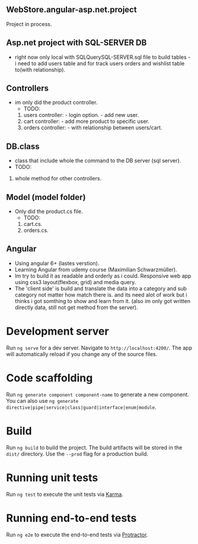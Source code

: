 ## WebStore.angular-asp.net.project

Project in process.

## Asp.net project with SQL-SERVER DB

- right now only local with SQLQuerySQL-SERVER.sql file to build tables - i need to add users table and for track users orders and wishlist table to(with relationship).

## Controllers

- im only did the product controller.
  - TODO:
  1. users controller: - login option. - add new user.
  2. cart controller: - add more product to specific user.
  3. orders controller: - with relationship between users/cart.
  
## DB.class

- class that include whole the command to the DB server (sql server).
 - TODO:
  1. whole method for other controllers.
 
## Model (model folder)

- Only did the product.cs file.
  - TODO:
   1. cart.cs.
   2. orders.cs.
 
## Angular

- Using angular 6+ (lastes verstion).
- Learning Angular from udemy course (Maximilian Schwarzmüller).
- Im try to build it as readable and orderly as i could. Responsive web app using css3 layout(flexbox, grid) and media query.
- The 'client side' is build and translate the data into a category and sub category not matter how match there is. and its need alot of work but i thinks i got somthing to show and learn from it. (also im only got written directly data, still not get method from the server).

# Development server

Run `ng serve` for a dev server. Navigate to `http://localhost:4200/`. The app will automatically reload if you change any of the source files.

# Code scaffolding

Run `ng generate component component-name` to generate a new component. You can also use `ng generate directive|pipe|service|class|guard|interface|enum|module`.

# Build

Run `ng build` to build the project. The build artifacts will be stored in the `dist/` directory. Use the `--prod` flag for a production build.

# Running unit tests

Run `ng test` to execute the unit tests via [Karma](https://karma-runner.github.io).

# Running end-to-end tests

Run `ng e2e` to execute the end-to-end tests via [Protractor](http://www.protractortest.org/).








